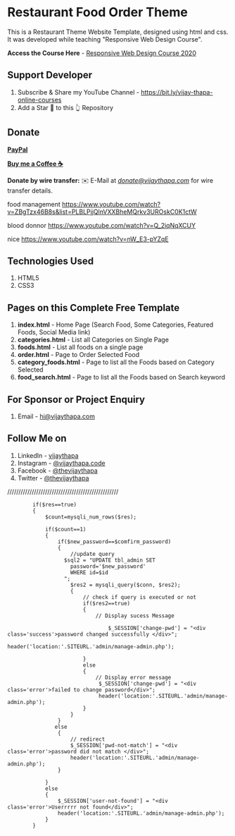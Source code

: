 # Restaurant Food Order Theme
This is a Restaurant Theme Website Template, designed using html and css. It was developed while teaching "Responsive Web Design Course".

**Access the Course Here** - 
[Responsive Web Design Course 2020](https://www.youtube.com/watch?v=VaV_Ro8jpPY)


## Support Developer
1. Subscribe & Share my YouTube Channel - https://bit.ly/vijay-thapa-online-courses
2. Add a Star 🌟  to this 👆 Repository

## Donate

**[PayPal](https://bit.ly/support-vijay-thapa)**

**[Buy me a Coffee  ☕️](https://www.buymeacoffee.com/vijaythapa)**

**Donate by wire transfer:** ✉️ E-Mail at *donate@vijaythapa.com* for wire transfer details. 

food management
https://www.youtube.com/watch?v=ZBgTzx46B8s&list=PLBLPjjQlnVXXBheMQrkv3UROskC0K1ctW

blood donnor
https://www.youtube.com/watch?v=Q_2iqNqXCUY

nice
https://www.youtube.com/watch?v=nW_E3-pYZqE
## Technologies Used
1. HTML5
2. CSS3


## Pages on this Complete Free Template
1. **index.html** - Home Page (Search Food, Some Categories, Featured Foods, Social Media link)
2. **categories.html** - List all Categories on Single Page
3. **foods.html** - List all foods on a single page
4. **order.html** - Page to Order Selected Food
5. **category_foods.html** - Page to list all the Foods based on Category Selected
6. **food_search.html** - Page to list all the Foods based on Search keyword


## For Sponsor or Project Enquiry
1. Email - hi@vijaythapa.com


## Follow Me on
1. LinkedIn - [vijaythapa](https://www.linkedin.com/in/vijaythapa/ "Vijay Thapa on LinkedIn")
2. Instagram - [@vijaythapa.code](https://www.instagram/vijaythapa.code/ "Vijay Thapa on Instagram")
3. Facebook - [@thevijaythapa](https://www.facebook.com/thevijaythapa/ "Vijay Thapa on Facebook")
5. Twitter - [@thevijaythapa](https://www.twitter.com/thevijaythapa "Vijay Thapa on Twitter")

//////////////////////////////////////////////////

            if($res==true)
            {
                $count=mysqli_num_rows($res);

                if($count==1)
                {
                    if($new_password==$comfirm_password)
                    {
                        //update query
                      $sql2 = "UPDATE tbl_admin SET 
                        password='$new_password'
                        WHERE id=$id
                      ";
                        $res2 = mysqli_query($conn, $res2);
                        {
                            // check if query is executed or not
                            if($res2==true)
                            {
                                // Display sucess Message
                                
                                    $_SESSION['change-pwd'] = "<div class='success'>password changed successfully </div>";
                                    header('location:'.SITEURL.'admin/manage-admin.php');
                                
                            }
                            else
                            {
                                // Display error message
                                 $_SESSION['change-pwd'] = "<div class='error'>failed to change password</div>";
                                 header('location:'.SITEURL.'admin/manage-admin.php');
                            }
                        }
                    }
                   else
                    {
                        // redirect
                        $_SESSION['pwd-not-match'] = "<div class='error'>password did not match </div>";
                        header('location:'.SITEURL.'admin/manage-admin.php');
                    }
               
                }
                else
                {
                    $_SESSION['user-not-found'] = "<div class='error'>Userrrrr not found</div>";
                    header('location:'.SITEURL.'admin/manage-admin.php');
                }
            }
